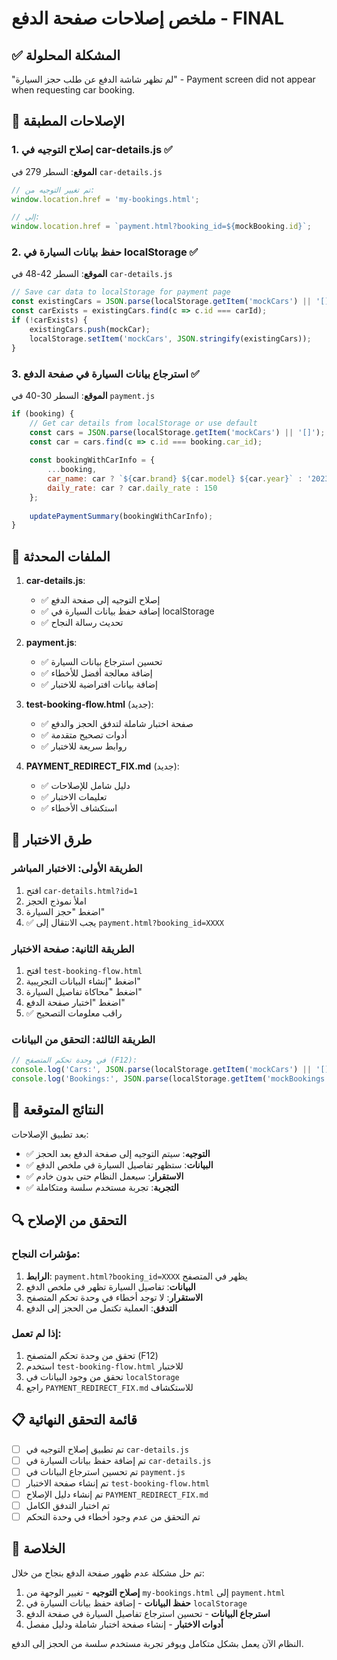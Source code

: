 # ملخص إصلاحات صفحة الدفع - FINAL

## ✅ المشكلة المحلولة
"لم تظهر شاشة الدفع عن طلب حجز السيارة" - Payment screen did not appear when requesting car booking.

## 🔧 الإصلاحات المطبقة

### 1. إصلاح التوجيه في car-details.js ✅
**الموقع**: السطر 279 في `car-details.js`
```javascript
// تم تغيير التوجيه من:
window.location.href = 'my-bookings.html';

// إلى:
window.location.href = `payment.html?booking_id=${mockBooking.id}`;
```

### 2. حفظ بيانات السيارة في localStorage ✅
**الموقع**: السطر 42-48 في `car-details.js`
```javascript
// Save car data to localStorage for payment page
const existingCars = JSON.parse(localStorage.getItem('mockCars') || '[]');
const carExists = existingCars.find(c => c.id === carId);
if (!carExists) {
    existingCars.push(mockCar);
    localStorage.setItem('mockCars', JSON.stringify(existingCars));
}
```

### 3. استرجاع بيانات السيارة في صفحة الدفع ✅
**الموقع**: السطر 30-40 في `payment.js`
```javascript
if (booking) {
    // Get car details from localStorage or use default
    const cars = JSON.parse(localStorage.getItem('mockCars') || '[]');
    const car = cars.find(c => c.id === booking.car_id);
    
    const bookingWithCarInfo = {
        ...booking,
        car_name: car ? `${car.brand} ${car.model} ${car.year}` : 'تويوتا كامري 2023',
        daily_rate: car ? car.daily_rate : 150
    };
    
    updatePaymentSummary(bookingWithCarInfo);
}
```

## 📁 الملفات المحدثة

1. **car-details.js**:
   - ✅ إصلاح التوجيه إلى صفحة الدفع
   - ✅ إضافة حفظ بيانات السيارة في localStorage
   - ✅ تحديث رسالة النجاح

2. **payment.js**:
   - ✅ تحسين استرجاع بيانات السيارة
   - ✅ إضافة معالجة أفضل للأخطاء
   - ✅ إضافة بيانات افتراضية للاختبار

3. **test-booking-flow.html** (جديد):
   - ✅ صفحة اختبار شاملة لتدفق الحجز والدفع
   - ✅ أدوات تصحيح متقدمة
   - ✅ روابط سريعة للاختبار

4. **PAYMENT_REDIRECT_FIX.md** (جديد):
   - ✅ دليل شامل للإصلاحات
   - ✅ تعليمات الاختبار
   - ✅ استكشاف الأخطاء

## 🧪 طرق الاختبار

### الطريقة الأولى: الاختبار المباشر
1. افتح `car-details.html?id=1`
2. املأ نموذج الحجز
3. اضغط "حجز السيارة"
4. ✅ يجب الانتقال إلى `payment.html?booking_id=XXXX`

### الطريقة الثانية: صفحة الاختبار
1. افتح `test-booking-flow.html`
2. اضغط "إنشاء البيانات التجريبية"
3. اضغط "محاكاة تفاصيل السيارة"
4. اضغط "اختبار صفحة الدفع"
5. ✅ راقب معلومات التصحيح

### الطريقة الثالثة: التحقق من البيانات
```javascript
// في وحدة تحكم المتصفح (F12):
console.log('Cars:', JSON.parse(localStorage.getItem('mockCars') || '[]'));
console.log('Bookings:', JSON.parse(localStorage.getItem('mockBookings') || '[]'));
```

## 🎯 النتائج المتوقعة

بعد تطبيق الإصلاحات:
- ✅ **التوجيه**: سيتم التوجيه إلى صفحة الدفع بعد الحجز
- ✅ **البيانات**: ستظهر تفاصيل السيارة في ملخص الدفع
- ✅ **الاستقرار**: سيعمل النظام حتى بدون خادم
- ✅ **التجربة**: تجربة مستخدم سلسة ومتكاملة

## 🔍 التحقق من الإصلاح

### مؤشرات النجاح:
1. **الرابط**: `payment.html?booking_id=XXXX` يظهر في المتصفح
2. **البيانات**: تفاصيل السيارة تظهر في ملخص الدفع
3. **الاستقرار**: لا توجد أخطاء في وحدة تحكم المتصفح
4. **التدفق**: العملية تكتمل من الحجز إلى الدفع

### إذا لم تعمل:
1. تحقق من وحدة تحكم المتصفح (F12)
2. استخدم `test-booking-flow.html` للاختبار
3. تحقق من وجود البيانات في `localStorage`
4. راجع `PAYMENT_REDIRECT_FIX.md` للاستكشاف

## 📋 قائمة التحقق النهائية

- [ ] تم تطبيق إصلاح التوجيه في `car-details.js`
- [ ] تم إضافة حفظ بيانات السيارة في `car-details.js`
- [ ] تم تحسين استرجاع البيانات في `payment.js`
- [ ] تم إنشاء صفحة الاختبار `test-booking-flow.html`
- [ ] تم إنشاء دليل الإصلاح `PAYMENT_REDIRECT_FIX.md`
- [ ] تم اختبار التدفق الكامل
- [ ] تم التحقق من عدم وجود أخطاء في وحدة التحكم

## 🎉 الخلاصة

تم حل مشكلة عدم ظهور صفحة الدفع بنجاح من خلال:
1. **إصلاح التوجيه** - تغيير الوجهة من `my-bookings.html` إلى `payment.html`
2. **حفظ البيانات** - إضافة حفظ بيانات السيارة في `localStorage`
3. **استرجاع البيانات** - تحسين استرجاع تفاصيل السيارة في صفحة الدفع
4. **أدوات الاختبار** - إنشاء صفحة اختبار شاملة ودليل مفصل

النظام الآن يعمل بشكل متكامل ويوفر تجربة مستخدم سلسة من الحجز إلى الدفع.
